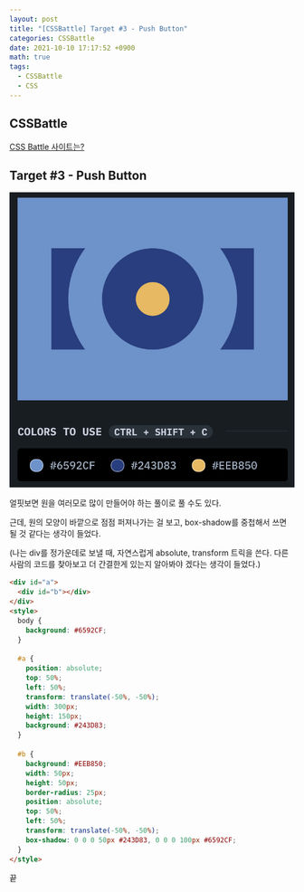 ```yaml
---
layout: post
title: "[CSSBattle] Target #3 - Push Button"
categories: CSSBattle
date: 2021-10-10 17:17:52 +0900
math: true
tags:
  - CSSBattle
  - CSS
---
```


## CSSBattle

[CSS Battle 사이트는?](/posts/css-battle-01/)

## Target #3 - Push Button

<img src="/assets/img/posts/2021-10-10/css-battle-03/1.png" alt="문제" class="w-50">

얼핏보면 원을 여러모로 많이 만들어야 하는 풀이로 풀 수도 있다.

근데, 원의 모양이 바깥으로 점점 퍼져나가는 걸 보고, box-shadow를 중첩해서 쓰면 될 것 같다는 생각이 들었다.

(나는 div를 정가운데로 보낼 때, 자연스럽게 absolute, transform 트릭을 쓴다. 다른 사람의 코드를 찾아보고 더 간결한게 있는지 알아봐야 겠다는 생각이 들었다.)

```html
<div id="a">
  <div id="b"></div>
</div>
<style>
  body {
    background: #6592CF;
  }
  
  #a {
    position: absolute;
    top: 50%;
    left: 50%;
    transform: translate(-50%, -50%);
    width: 300px;
    height: 150px;
    background: #243D83;  
  }
  
  #b {
    background: #EEB850;
    width: 50px;
    height: 50px;
    border-radius: 25px;
    position: absolute;
    top: 50%;
    left: 50%;
    transform: translate(-50%, -50%);
    box-shadow: 0 0 0 50px #243D83, 0 0 0 100px #6592CF;
  }
</style>

```

끝
